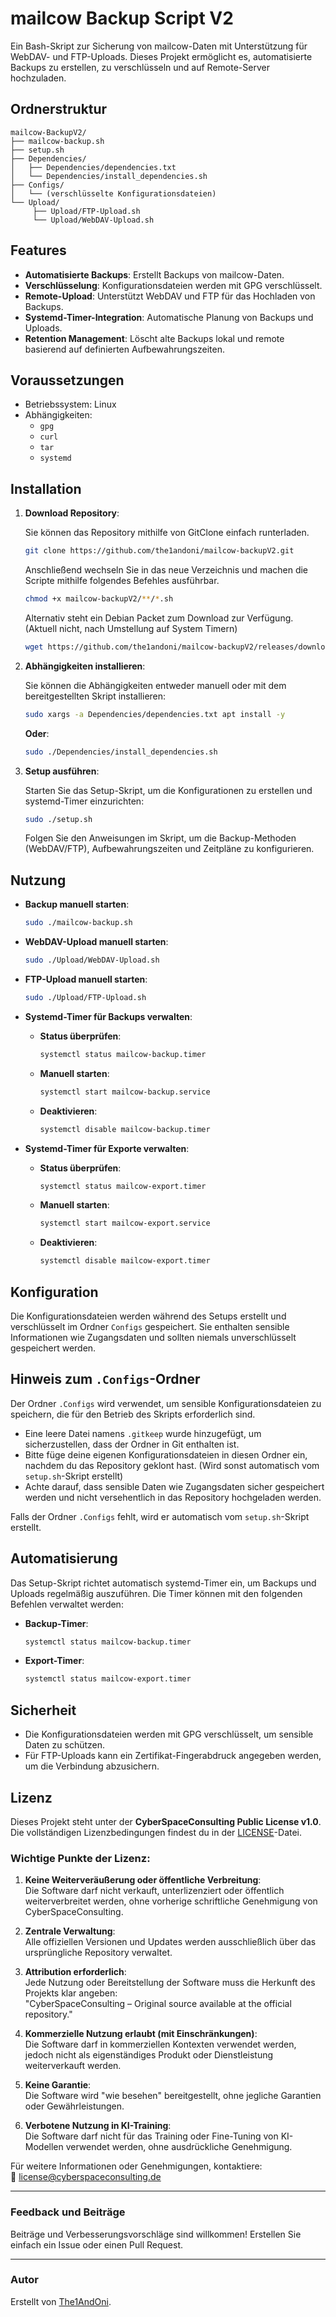 # mailcow Backup Script V2

Ein Bash-Skript zur Sicherung von mailcow-Daten mit Unterstützung für WebDAV- und FTP-Uploads. Dieses Projekt ermöglicht es, automatisierte Backups zu erstellen, zu verschlüsseln und auf Remote-Server hochzuladen.

## Ordnerstruktur

```
mailcow-BackupV2/
├── mailcow-backup.sh
├── setup.sh
├── Dependencies/
│   ├── Dependencies/dependencies.txt
│   └── Dependencies/install_dependencies.sh
├── Configs/
│   └── (verschlüsselte Konfigurationsdateien)
└── Upload/  
     ├── Upload/FTP-Upload.sh  
     └── Upload/WebDAV-Upload.sh
```

## Features

- **Automatisierte Backups**: Erstellt Backups von mailcow-Daten.
- **Verschlüsselung**: Konfigurationsdateien werden mit GPG verschlüsselt.
- **Remote-Upload**: Unterstützt WebDAV und FTP für das Hochladen von Backups.
- **Systemd-Timer-Integration**: Automatische Planung von Backups und Uploads.
- **Retention Management**: Löscht alte Backups lokal und remote basierend auf definierten Aufbewahrungszeiten.

## Voraussetzungen

- Betriebssystem: Linux
- Abhängigkeiten:
  - `gpg`
  - `curl`
  - `tar`
  - `systemd`

## Installation

1. **Download Repository**:

   Sie können das Repository mithilfe von GitClone einfach runterladen.

   ```bash
   git clone https://github.com/the1andoni/mailcow-backupV2.git 
   ```
   
   Anschließend wechseln Sie in das neue Verzeichnis und machen die Scripte mithilfe folgendes Befehles ausführbar.

   ```bash
   chmod +x mailcow-backupV2/**/*.sh
   ```

   Alternativ steht ein Debian Packet zum Download zur Verfügung. (Aktuell nicht, nach Umstellung auf System Timern)

   ```bash
   wget https://github.com/the1andoni/mailcow-backupV2/releases/download/v2.0.0/mailcow-backup-v2.deb
   ```

3. **Abhängigkeiten installieren**:

   Sie können die Abhängigkeiten entweder manuell oder mit dem bereitgestellten Skript installieren:

   ```bash
   sudo xargs -a Dependencies/dependencies.txt apt install -y
   ```

   **Oder**:

   ```bash
   sudo ./Dependencies/install_dependencies.sh
   ```

4. **Setup ausführen**:

   Starten Sie das Setup-Skript, um die Konfigurationen zu erstellen und systemd-Timer einzurichten:

   ```bash
   sudo ./setup.sh
   ```

   Folgen Sie den Anweisungen im Skript, um die Backup-Methoden (WebDAV/FTP), Aufbewahrungszeiten und Zeitpläne zu konfigurieren.

## Nutzung

- **Backup manuell starten**:

  ```bash
  sudo ./mailcow-backup.sh
  ```

- **WebDAV-Upload manuell starten**:

  ```bash
  sudo ./Upload/WebDAV-Upload.sh
  ```

- **FTP-Upload manuell starten**:

  ```bash
  sudo ./Upload/FTP-Upload.sh
  ```

- **Systemd-Timer für Backups verwalten**:
  - **Status überprüfen**:
    ```bash
    systemctl status mailcow-backup.timer
    ```
  - **Manuell starten**:
    ```bash
    systemctl start mailcow-backup.service
    ```
  - **Deaktivieren**:
    ```bash
    systemctl disable mailcow-backup.timer
    ```

- **Systemd-Timer für Exporte verwalten**:
  - **Status überprüfen**:
    ```bash
    systemctl status mailcow-export.timer
    ```
  - **Manuell starten**:
    ```bash
    systemctl start mailcow-export.service
    ```
  - **Deaktivieren**:
    ```bash
    systemctl disable mailcow-export.timer
    ```

## Konfiguration

Die Konfigurationsdateien werden während des Setups erstellt und verschlüsselt im Ordner `Configs` gespeichert. Sie enthalten sensible Informationen wie Zugangsdaten und sollten niemals unverschlüsselt gespeichert werden.

## Hinweis zum `.Configs`-Ordner

Der Ordner `.Configs` wird verwendet, um sensible Konfigurationsdateien zu speichern, die für den Betrieb des Skripts erforderlich sind. 

- Eine leere Datei namens `.gitkeep` wurde hinzugefügt, um sicherzustellen, dass der Ordner in Git enthalten ist.
- Bitte füge deine eigenen Konfigurationsdateien in diesen Ordner ein, nachdem du das Repository geklont hast. (Wird sonst automatisch vom `setup.sh`-Skript erstellt)
- Achte darauf, dass sensible Daten wie Zugangsdaten sicher gespeichert werden und nicht versehentlich in das Repository hochgeladen werden.

Falls der Ordner `.Configs` fehlt, wird er automatisch vom `setup.sh`-Skript erstellt.

## Automatisierung

Das Setup-Skript richtet automatisch systemd-Timer ein, um Backups und Uploads regelmäßig auszuführen. Die Timer können mit den folgenden Befehlen verwaltet werden:

- **Backup-Timer**:
  ```bash
  systemctl status mailcow-backup.timer
  ```
- **Export-Timer**:
  ```bash
  systemctl status mailcow-export.timer
  ```

## Sicherheit

- Die Konfigurationsdateien werden mit GPG verschlüsselt, um sensible Daten zu schützen.
- Für FTP-Uploads kann ein Zertifikat-Fingerabdruck angegeben werden, um die Verbindung abzusichern.

## Lizenz
Dieses Projekt steht unter der **CyberSpaceConsulting Public License v1.0**.  
Die vollständigen Lizenzbedingungen findest du in der [LICENSE](LICENSE)-Datei.

### Wichtige Punkte der Lizenz:
1. **Keine Weiterveräußerung oder öffentliche Verbreitung**:  
   Die Software darf nicht verkauft, unterlizenziert oder öffentlich weiterverbreitet werden, ohne vorherige schriftliche Genehmigung von CyberSpaceConsulting.
   
2. **Zentrale Verwaltung**:  
   Alle offiziellen Versionen und Updates werden ausschließlich über das ursprüngliche Repository verwaltet.

3. **Attribution erforderlich**:  
   Jede Nutzung oder Bereitstellung der Software muss die Herkunft des Projekts klar angeben:  
   "CyberSpaceConsulting – Original source available at the official repository."

4. **Kommerzielle Nutzung erlaubt (mit Einschränkungen)**:  
   Die Software darf in kommerziellen Kontexten verwendet werden, jedoch nicht als eigenständiges Produkt oder Dienstleistung weiterverkauft werden.

5. **Keine Garantie**:  
   Die Software wird "wie besehen" bereitgestellt, ohne jegliche Garantien oder Gewährleistungen.

6. **Verbotene Nutzung in KI-Training**:  
   Die Software darf nicht für das Training oder Fine-Tuning von KI-Modellen verwendet werden, ohne ausdrückliche Genehmigung.

Für weitere Informationen oder Genehmigungen, kontaktiere:  
📧 license@cyberspaceconsulting.de


---

### Feedback und Beiträge

Beiträge und Verbesserungsvorschläge sind willkommen! Erstellen Sie einfach ein Issue oder einen Pull Request.

---

### Autor

Erstellt von [The1AndOni](https://github.com/The1AndOni).
